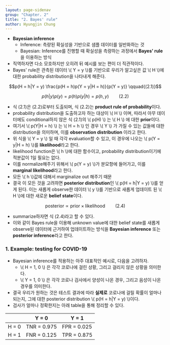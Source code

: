 ```yaml
---
layout: page-sidenav
group: "Chapter. 2"
title: "2. Bayes' rule"
author: Hyungjin Chung
---
```


- **Bayesian inference**
  - Inference: 측량된 확실성을 기반으로 샘플 데이터를 일반화하는 것
  - Bayesian: Inference를 진행할 때 확실성을 측량하는 과정에서 **Bayes' rule**을 이용하는 방식
- 직역하자면 다소 모호하지만 오히려 뒤 예시를 보는 편이 더 직관적이다.
- Bayes' rule은 관측된 데이터 \\( Y = y \\)를 기반으로 우리가 알고싶은 값 \\( H \\)에 대한 probability distribution을 나타내게 해준다.

$$p(H = h|Y = y) \frac{p(H = h)p(Y = y|H = h)}{p(Y = y)} \qquad{(2.1)}$$

$$p(h|y)p(y) = p(h)p(y|h) = p(h,y) \qquad{(2.2)}$$

- 식 (2.1)은 (2.2)로부터 도출되며, 식 (2.2)는 **product rule of probability**이다.
- probability distribution을 도출하고자 하는 대상이 \\( H \\) 이며, 따라서 아무 데이터에도 conditional하지 않은 식 (2.1)의 \\( p(H) \\) 는 \\( H \\) 에 대한 **prior**이다.
- 여기서 \\( p(Y|H = h) \\) 는 \\( H = h \\) 인 경우 \\( Y \\) 가 가질 수 있는 값들에 대한 distribution을 의미하며, 이를 **observation distribution** 이라고 한다.
- 위 식을 \\( Y = y \\) 일 때 각각 evaluation할 수 있고, 이 경우에 나오는 \\( p(Y = y|H = h) \\)를 **likelihood**라고 한다.
- likelihood function은 \\( h \\)에 대한 함수이고, probability distribution이기에 적분값이 1일 필요는 없다.
- 이를 normalize해주기 위해서 \\( p(Y = y) \\)가 분모항에 들어가고, 이를 **marginal likelihood**라고 한다.
- 모든 \\( h \\)값에 대해서 marginalize out 해주기 때문
- 결국 이 모든 것을 고려하면 **posterior distribution**인 \\( p(H = h|Y = y) \\)를 얻게 된다. 이는 새롭게 observe한 데이터 \\( y \\)를 기반으로 새롭게 업데이트 된 \\( H \\)에 대한 새로운 **belief state**이다.

$$\textrm{posterior} \propto \textrm{prior} \times \textrm{likelihood} \qquad{(2.4)}$$

- summarize하자면 식 (2.4)라고 할 수 있다.
- 이와 같이 Bayes rule을 이용해 unknown value에 대한 belief state를 새롭게 observe된 데이터에 근거하여 업데이트하는 방식을 **Bayesian inference** 또는 **posterior inference**라고 한다.

### 1. Example: testing for COVID-19

- Bayesian inference를 적용하는 아주 대표적인 예시로, 다음을 고려하자.
  - \\( H = 1, 0 \\) 은 각각 코로나에 걸린 상황, 그리고 걸리지 않은 상황을 의미한다.
  - \\( Y = 1, 0 \\) 은 각각 코로나 검사에서 양성이 나온 경우, 그리고 음성이 나온 경우를 의미한다.
- 결국 우리가 원하는 것은 테스트 결과에 따라 **실제로** 코로나에 걸릴 확률이 얼마나 되는지, 그에 대한 posterior distribution \\( p(H = h|Y = y) \\)이다.
- 검사가 얼마나 정확한지는 아래 table을 통해 정리할 수 있다.

|       | Y = 0       | Y = 1       |
|-------|-------------|-------------|
| H = 0 | TNR = 0.975 | FPR = 0.025 |
| H = 1 | FNR = 0.125 | TPR = 0.875 |



